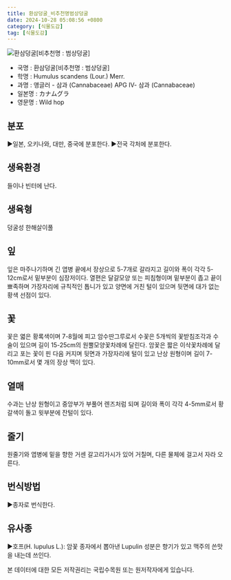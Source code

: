 ```yaml
---
title: 환삼덩굴_비추천명범상덩굴
date: 2024-10-28 05:08:56 +0800
category: [식물도감]
tag: [식물도감]
---
```




![환삼덩굴[비추천명 : 범상덩굴]](/fileUpload/plants/basic/Cannabaceae/Humulus/15397/1_th2.JPG)
- 국명 : 환삼덩굴[비추천명 : 범상덩굴]
- 학명 : Humulus scandens (Lour.) Merr.
- 과명 : 앵글러 - 삼과 (Cannabaceae) APG Ⅳ- 삼과 (Cannabaceae)
- 일본명 : カナムグラ
- 영문명 : Wild hop


## 분포
▶일본, 오키나와, 대만, 중국에 분포한다.▶전국 각처에 분포한다.
## 생육환경
들이나 빈터에 난다.
## 생육형
덩굴성 한해살이풀 
## 잎
잎은 마주나기하며 긴 엽병 끝에서 장상으로 5-7개로 갈라지고 길이와 폭이 각각 5-12cm로서 밑부분이 심장저이다. 열편은 달걀모양 또는 피침형이며 밑부분이 좁고 끝이 뾰족하며 가장자리에 규칙적인 톱니가 있고 양면에 거친 털이 있으며 뒷면에 대가 없는 황색 선점이 있다.
## 꽃
꽃은 엷은 황록색이며 7-8월에 피고 암수딴그루로서 수꽃은 5개씩의 꽃받침조각과 수술이 있으며 길이 15-25cm의 원뿔모양꽃차례에 달린다. 암꽃은 짧은 이삭꽃차례에 달리고 포는 꽃이 핀 다음 커지며 뒷면과 가장자리에 털이 있고 난상 원형이며 길이 7-10mm로서 몇 개의 장상 맥이 있다.
## 열매
수과는 난상 원형이고 중앙부가 부풀어 렌즈처럼 되며 길이와 폭이 각각 4-5mm로서 황갈색이 돌고 윗부분에 잔털이 있다.
## 줄기
원줄기와 엽병에 밑을 향한 거센 갈고리가시가 있어 거칠며, 다른 물체에 걸고서 자라 오른다.
## 번식방법
▶종자로 번식한다.
## 유사종
▶호프(H. lupulus L.): 암꽃 종자에서 뽑아낸 Lupulin 성분은 향기가 있고 맥주의 쓴맛을 내는데 쓰인다.






본 데이터에 대한 모든 저작권리는 국립수목원 또는 원저작자에게 있습니다.
